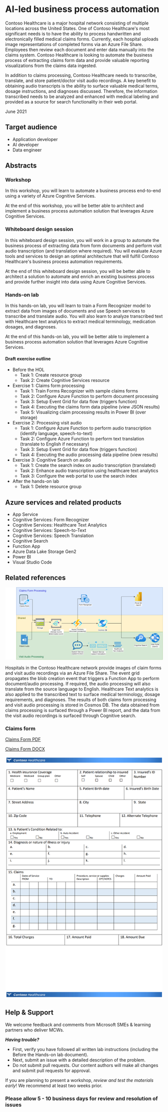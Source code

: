 # AI-led business process automation

Contoso Healthcare is a major hospital network consisting of multiple locations across the United States. One of Contoso Healthcare's most significant needs is to have the ability to process handwritten and electronically filled medical claims forms. Currently, each hospital uploads image representations of completed forms via an Azure File Share. Employees then review each document and enter data manually into the claims system. Contoso Healthcare is looking to automate the business process of extracting claims form data and provide valuable reporting visualizations from the claims data ingested. 

In addition to claims processing, Contoso Healthcare needs to transcribe, translate, and store patient/doctor visit audio recordings. A key benefit to obtaining audio transcripts is the ability to surface valuable medical terms, dosage instructions, and diagnoses discussed. Therefore, the information transcribed needs to be analyzed and enhanced with medical labeling and provided as a source for search functionality in their web portal.

June 2021

## Target audience

- Application developer
- AI developer
- Data engineer

## Abstracts

### Workshop

In this workshop, you will learn to automate a business process end-to-end using a variety of Azure Cognitive Services.

At the end of this workshop, you will be better able to architect and implement a business process automation solution that leverages Azure Cognitive Services.

### Whiteboard design session

In this whiteboard design session, you will work in a group to automate the business process of extracting data from form documents and perform visit audio transcription (and translation where required). You will evaluate Azure tools and services to design an optimal architecture that will fulfill Contoso Healthcare's business process automation requirements.

At the end of this whiteboard design session, you will be better able to architect a solution to automate and enrich an existing business process and provide further insight into data using Azure Cognitive Services.

### Hands-on lab

In this hands-on lab, you will learn to train a Form Recognizer model to extract data from images of documents and use Speech services to transcribe and translate audio. You will also learn to analyze transcribed text with Healthcare text analytics to extract medical terminology, medication dosages, and diagnoses.

At the end of this hands-on lab, you will be better able to implement a business process automation solution that leverages Azure Cognitive Services.

#### Draft exercise outline
- Before the HOL
  - Task 1: Create resource group
  - Task 2: Create Cognitive Services resource
- Exercise 1: Claims form processing
  - Task 1: Train Forms Recognizer with sample claims forms
  - Task 2: Configure Azure Function to perform document processing
  - Task 3: Setup Event Grid for data flow (triggers function)
  - Task 4: Executing the claims form data pipeline (view JSON results)
  - Task 5: Visualizing claim processing results in Power BI (over storage)
- Exercise 2: Processing visit audio
  - Task 1: Configure Azure Function to perform audio transcription (identify language, speech-to-text)
  - Task 2: Configure Azure Function to perform text translation (translate to English if necessary)
  - Task 3: Setup Event Grid for data flow (triggers function)
  - Task 4: Executing the audio processing data pipeline (view results)
- Exercise 3: Cognitive Search on audio
  - Task 1: Create the search index on audio transcription (translated)
  - Task 2: Enhance audio transcription using healthcare text analytics
  - Task 3: Configure the web portal to use the search index
- After the hands-on lab
  - Task 1: Delete resource group

## Azure services and related products

- App Service
- Cognitive Services: Form Recognizer
- Cognitive Services: Healthcare Text Analytics
- Cognitive Services: Speech-to-Text
- Cognitive Services: Speech Translation
- Cognitive Search
- Function App
- Azure Data Lake Storage Gen2
- Power BI
- Visual Studio Code

## Related references

![The solution architecture diagram as described in the paragraph that follows.](Media/architecture.png "Solution architecture")

Hospitals in the Contoso Healthcare network provide images of claim forms and visit audio recordings via an Azure File Share. The event grid propagates the blob creation event that triggers a Function App to perform document/audio processing. If required, the audio processing will also translate from the source language to English. Healthcare Text analytics is also applied to the transcribed text to surface medical terminology, dosage requirements, and diagnoses. The results of both claims form processing and visit audio processing is stored in Cosmos DB. The data obtained from claims processing is surfaced through a Power BI report, and the data from the visit audio recordings is surfaced through Cognitive search.

### Claims form

[Claims Form PDF](Media/HealthClaimForm.pdf)

[Claims Form DOCX](Media/HealthClaimForm.docx)

![Empty Claims Form Image.](Media/empty-claims-form.png "Empty claims form")


## Help & Support

We welcome feedback and comments from Microsoft SMEs & learning partners who deliver MCWs.  

***Having trouble?***

- First, verify you have followed all written lab instructions (including the Before the Hands-on lab document).
- Next, submit an issue with a detailed description of the problem.
- Do not submit pull requests. Our content authors will make all changes and submit pull requests for approval.  

If you are planning to present a workshop, *review and test the materials early*! We recommend at least two weeks prior.

### Please allow 5 - 10 business days for review and resolution of issues
